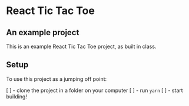 # React Tic Tac Toe

## An example project

This is an example React Tic Tac Toe project, as built in class.


## Setup

To use this project as a jumping off point:

[ ] - clone the project in a folder on your computer
[ ] - run `yarn`
[ ] - start building!
